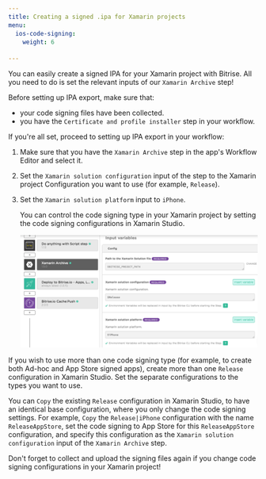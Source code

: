 ```yaml
---
title: Creating a signed .ipa for Xamarin projects
menu:
  ios-code-signing:
    weight: 6

---
```

You can easily create a signed IPA for your Xamarin project with Bitrise. All you need to do is set the relevant inputs of our `Xamarin Archive` step!

Before setting up IPA export, make sure that:

* your code signing files have been collected.
* you have the `Certificate and profile installer` step in your workflow.

If you're all set, proceed to setting up IPA export in your workflow:

1. Make sure that you have the `Xamarin Archive` step in the app's Workflow Editor and select it.
2. Set the `Xamarin solution configuration` input of the step to the Xamarin project Configuration you want to use (for example, `Release`).
3. Set the `Xamarin solution platform` input to `iPhone`.

   You can control the code signing type in your Xamarin project by setting the
   code signing configurations in Xamarin Studio.

   ![Select export method for Xamarin Archive for iOS](/img/code-signing/ios-code-signing/xamarin-archive-export-method.png)

If you wish to use more than one code signing type (for example, to create both Ad-hoc and App Store signed apps), create more than one `Release` configuration in Xamarin Studio. Set the separate configurations to the types you want to use.

You can `Copy` the existing `Release` configuration in Xamarin Studio, to have an identical base configuration, where you only change the code signing settings. For example, `Copy` the `Release|iPhone` configuration with the name `ReleaseAppStore`, set the code signing to App Store for this `ReleaseAppStore` configuration, and specify this configuration as the `Xamarin solution configuration` input of the `Xamarin Archive` step.

Don't forget to collect and upload the signing files again if you change code signing configurations in your Xamarin project!